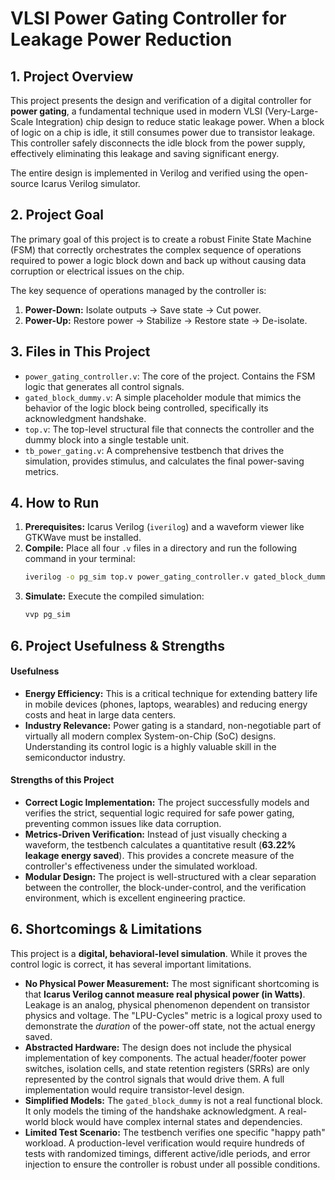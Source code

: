 # VLSI Power Gating Controller for Leakage Power Reduction

## 1. Project Overview

This project presents the design and verification of a digital controller for **power gating**, a fundamental technique used in modern VLSI (Very-Large-Scale Integration) chip design to reduce static leakage power. When a block of logic on a chip is idle, it still consumes power due to transistor leakage. This controller safely disconnects the idle block from the power supply, effectively eliminating this leakage and saving significant energy.

The entire design is implemented in Verilog and verified using the open-source Icarus Verilog simulator.

## 2. Project Goal

The primary goal of this project is to create a robust Finite State Machine (FSM) that correctly orchestrates the complex sequence of operations required to power a logic block down and back up without causing data corruption or electrical issues on the chip.

The key sequence of operations managed by the controller is:
1.  **Power-Down:** Isolate outputs -> Save state -> Cut power.
2.  **Power-Up:** Restore power -> Stabilize -> Restore state -> De-isolate.

## 3. Files in This Project

* `power_gating_controller.v`: The core of the project. Contains the FSM logic that generates all control signals.
* `gated_block_dummy.v`: A simple placeholder module that mimics the behavior of the logic block being controlled, specifically its acknowledgment handshake.
* `top.v`: The top-level structural file that connects the controller and the dummy block into a single testable unit.
* `tb_power_gating.v`: A comprehensive testbench that drives the simulation, provides stimulus, and calculates the final power-saving metrics.

## 4. How to Run

1.  **Prerequisites:** Icarus Verilog (`iverilog`) and a waveform viewer like GTKWave must be installed.
2.  **Compile:** Place all four `.v` files in a directory and run the following command in your terminal:
    ```bash
    iverilog -o pg_sim top.v power_gating_controller.v gated_block_dummy.v tb_power_gating.v
    ```
3.  **Simulate:** Execute the compiled simulation:
    ```bash
    vvp pg_sim
    ```

## 6. Project Usefulness & Strengths

#### Usefulness
* **Energy Efficiency:** This is a critical technique for extending battery life in mobile devices (phones, laptops, wearables) and reducing energy costs and heat in large data centers.
* **Industry Relevance:** Power gating is a standard, non-negotiable part of virtually all modern complex System-on-Chip (SoC) designs. Understanding its control logic is a highly valuable skill in the semiconductor industry.

#### Strengths of this Project
* **Correct Logic Implementation:** The project successfully models and verifies the strict, sequential logic required for safe power gating, preventing common issues like data corruption.
* **Metrics-Driven Verification:** Instead of just visually checking a waveform, the testbench calculates a quantitative result (**63.22% leakage energy saved**). This provides a concrete measure of the controller's effectiveness under the simulated workload.
* **Modular Design:** The project is well-structured with a clear separation between the controller, the block-under-control, and the verification environment, which is excellent engineering practice.

## 6. Shortcomings & Limitations

This project is a **digital, behavioral-level simulation**. While it proves the control logic is correct, it has several important limitations.

* **No Physical Power Measurement:** The most significant shortcoming is that **Icarus Verilog cannot measure real physical power (in Watts)**. Leakage is an analog, physical phenomenon dependent on transistor physics and voltage. The "LPU-Cycles" metric is a logical proxy used to demonstrate the *duration* of the power-off state, not the actual energy saved.
* **Abstracted Hardware:** The design does not include the physical implementation of key components. The actual header/footer power switches, isolation cells, and state retention registers (SRRs) are only represented by the control signals that would drive them. A full implementation would require transistor-level design.
* **Simplified Models:** The `gated_block_dummy` is not a real functional block. It only models the timing of the handshake acknowledgment. A real-world block would have complex internal states and dependencies.
* **Limited Test Scenario:** The testbench verifies one specific "happy path" workload. A production-level verification would require hundreds of tests with randomized timings, different active/idle periods, and error injection to ensure the controller is robust under all possible conditions.
